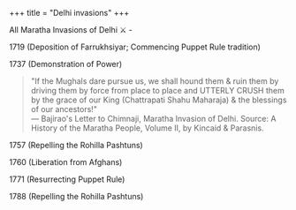 +++
title = "Delhi invasions"
+++

All Maratha Invasions of Delhi ⚔ -

1719 (Deposition of Farrukhsiyar; Commencing Puppet Rule tradition)

1737 (Demonstration of Power)

> "If the Mughals dare pursue us, we shall hound them & ruin them by driving them by force from place to place and UTTERLY CRUSH them by the grace of our King (Chattrapati Shahu Maharaja) & the blessings of our ancestors!"  
— Bajirao's Letter to Chimnaji, Maratha Invasion of Delhi. Source: A History of the Maratha People, Volume II, by Kincaid & Parasnis.

1757 (Repelling the Rohilla Pashtuns)

1760 (Liberation from Afghans)

1771 (Resurrecting Puppet Rule)

1788 (Repelling the Rohilla Pashtuns)